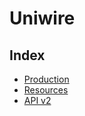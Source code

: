 # Uniwire

## Index

* [Production](docs/production.md)
* [Resources](docs/cloudinary.md)
* [API v2](docs/api-v2.md)
